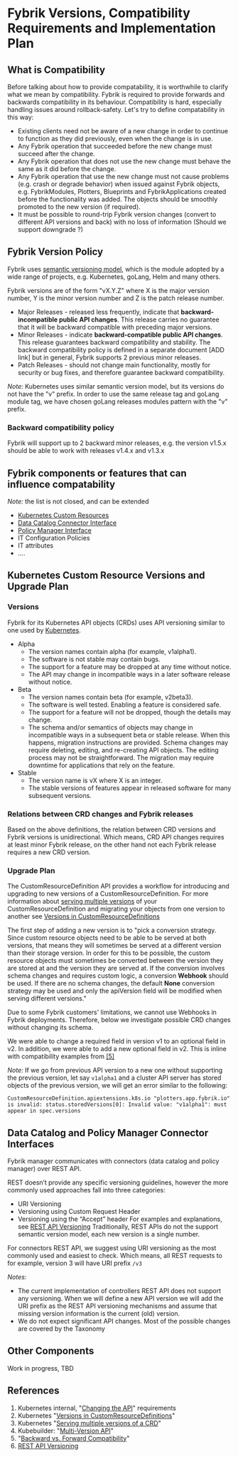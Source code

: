 # Fybrik Versions, Compatibility Requirements and Implementation Plan

## What is Compatibility
Before talking about how to provide compatability, it is worthwhile to clarify what we mean by compatibility. 
Fybrik is required to provide forwards and backwards compatibility in its behaviour. Compatibility is hard, especially 
handling issues around rollback-safety. 
Let's try to define compatability in this way:
- Existing clients need not be aware of a new change in order to continue to function as they did previously, 
even when the change is in use.
- Any Fybrik operation that succeeded before the new change must succeed after the change.
- Any Fybrik operation that does not use the new change must behave the same as it did before the change.
- Any Fybrik operation that use the new change must not cause problems (e.g. crash or degrade behavior) when issued 
against Fybrik objects, e.g. FybrikModules, Plotters, Blueprints and FybrikApplications created before the functionality was added.
The objects should be smoothly promoted to the new version (if required).
- It must be possible to round-trip Fybrik version changes (convert to different API versions and back) with no loss of 
information (Should we support downgrade ?)

## Fybrik Version Policy
Fybrik uses [semantic versioning model](https://semver.org), which is the module adopted by a wide range of projects,
e.g. Kubernetes, goLang, Helm and many others.

Fybrik versions are of the form "vX.Y.Z" where X is the major version number, Y is the minor version number
and Z is the patch release number.
- Major Releases - released less frequently, indicate that **backward-incompatible public API changes**. This release
  carries no guarantee that it will be backward compatible with preceding major versions.
- Minor Releases - indicate **backward-compatible public API changes**. This release guarantees backward compatibility
  and stability. The backward compatibility policy is defined in a separate document [ADD link] but in general, Fybrik
  supports 2 previous minor releases.
- Patch Releases - should not change main functionality, mostly for security or bug fixes, and therefore guarantee
  backward compatibility.

*Note:* Kubernetes uses similar semantic version model, but its versions do not have the "v" prefix. In order to use
the same release tag and goLang module tag, we have chosen goLang releases modules pattern with the "v" prefix.

### Backward compatibility policy
Fybrik will support up to 2 backward minor releases, e.g. the version v1.5.x should be able to work with releases v1.4.x
and v1.3.x

## Fybrik components or features that can influence compatability 

*Note:* the list is not closed, and can be extended

- [Kubernetes Custom Resources](#kubernetes-custom-resource-versions-and-upgrade-plan)
- [Data Catalog Connector Interface](#data-catalog-and-policy-manager-connector-interfaces)
- [Policy Manager Interface](#data-catalog-and-policy-manager-connector-interfaces)
- IT Configuration Policies
- IT attributes
- ....


## Kubernetes Custom Resource Versions and Upgrade Plan

### Versions
Fybrik for its Kubernetes API objects (CRDs) uses API versioning similar to one used by
[Kubernetes](https://kubernetes.io/docs/reference/using-api/#api-versioning).
- Alpha
    - The version names contain alpha (for example, v1alpha1).
    - The software is not stable may contain bugs.
    - The support for a feature may be dropped at any time without notice.
    - The API may change in incompatible ways in a later software release without notice.
- Beta
    - The version names contain beta (for example, v2beta3).
    - The software is well tested. Enabling a feature is considered safe.
    - The support for a feature will not be dropped, though the details may change.
    - The schema and/or semantics of objects may change in incompatible ways in a subsequent beta or stable release.
      When this happens, migration instructions are provided. Schema changes may require deleting, editing, and re-creating
      API objects. The editing process may not be straightforward. The migration may require downtime for applications that
      rely on the feature.
- Stable
    - The version name is vX where X is an integer.
    - The stable versions of features appear in released software for many subsequent versions.
### Relations between CRD changes and Fybrik releases
Based on the above definitions, the relation between CRD versions and Fybrik versions is unidirectional. Which means,
CRD API changes requires at least minor Fybrik release, on the other hand not each Fybrik release requires a new CRD
version.

### Upgrade Plan
The CustomResourceDefinition API provides a workflow for introducing and upgrading to new versions of a 
CustomResourceDefinition. For more information about 
[serving multiple versions](https://kubernetes.io/docs/tasks/extend-kubernetes/custom-resources/custom-resource-definitions/#serving-multiple-versions-of-a-crd) of your CustomResourceDefinition 
and migrating your objects from one version to another see 
[Versions in CustomResourceDefinitions](https://kubernetes.io/docs/tasks/extend-kubernetes/custom-resources/custom-resource-definition-versioning/)

The first step of adding a new version is to "pick a conversion strategy. Since custom resource objects need to be able 
to be served at both versions, that means they will sometimes be served at a different version than their storage 
version. In order for this to be possible, the custom resource objects must sometimes be converted between the version 
they are stored at and the version they are served at. If the conversion involves schema changes and requires custom 
logic, a conversion **Webhook** should be used. If there are no schema changes, the default **None** conversion strategy may 
be used and only the apiVersion field will be modified when serving different versions."

Due to some Fybrik customers' limitations, we cannot use Webhooks in Fybrik deployments. Therefore, below we investigate 
possible CRD changes without changing its schema.

We were able to change a required field in version v1 to an optional field in v2. In addition, we were able to add a new 
optional field in v2. This is inline with compatibility examples from [\[5\]](#5)

*Note:* If we go from previous API version to a new one without supporting the previous version, let say `v1alpha1` and 
a cluster API server has stored objects of the previous version, we will get an error similar to the following:  
```
CustomResourceDefinition.apiextensions.k8s.io "plotters.app.fybrik.io" is invalid: status.storedVersions[0]: Invalid value: "v1alpha1": must appear in spec.versions
```

## Data Catalog and Policy Manager Connector Interfaces
Fybrik manager communicates with connectors (data catalog and policy manager) over REST API. 

REST doesn’t provide any specific versioning guidelines, however the more commonly used approaches fall into three 
categories:
- URI Versioning
- Versioning using Custom Request Header
- Versioning using the “Accept” header
  For examples and explanations, see [REST API Versioning](https://restfulapi.net/versioning/)
Traditionally, REST APIs do not the support semantic version model, each new version is a single number. 

For connectors REST API, we suggest using URI versioning as the most commonly used and easiest to check.
Which means, all REST requests to for example, version 3 will have URI prefix `/v3`

*Notes:* 
- The current implementation of controllers REST API does not support any versioning. When we will define a new API 
version we will add the URI prefix as the REST API versioning mechanisms and assume that missing version information is the
current (old) version.
- We do not expect significant API changes. Most of the possible changes are covered by the Taxonomy

## Other Components
Work in progress, TBD

## References
1. Kubernetes internal, "[Changing the API](https://github.com/kubernetes/community/blob/master/contributors/devel/sig-architecture/api_changes.md#changing-the-api)"
requirements<a name="1"></a>
2. Kubernetes "[Versions in CustomResourceDefinitions](https://kubernetes.io/docs/tasks/extend-kubernetes/custom-resources/custom-resource-definition-versioning/)"<a name="2"></a>
3. Kubernetes "[Serving multiple versions of a CRD](https://kubernetes.io/docs/tasks/extend-kubernetes/custom-resources/custom-resource-definitions/#serving-multiple-versions-of-a-crd)"<a name="3"></a>
4. Kubebuilder: "[Multi-Version API](https://book.kubebuilder.io/multiversion-tutorial/tutorial.html)"<a name="4"></a>
5. "[Backward vs. Forward Compatibility](https://stevenheidel.medium.com/backward-vs-forward-compatibility-9c03c3db15c9)"<a name="5"></a>
6. [REST API Versioning](https://restfulapi.net/versioning/)
